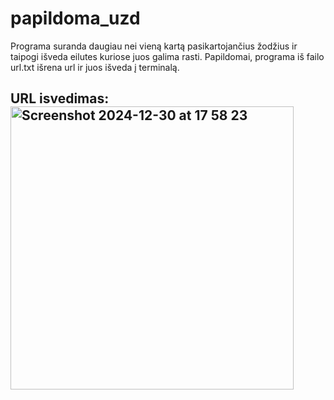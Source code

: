 # papildoma_uzd
Programa suranda daugiau nei vieną kartą pasikartojančius žodžius ir taipogi išveda eilutes kuriose juos galima rasti.
Papildomai, programa iš failo url.txt išrena url ir juos išveda į terminalą.


## URL isvedimas:<img width="453" alt="Screenshot 2024-12-30 at 17 58 23" src="https://github.com/user-attachments/assets/8a02a75c-b395-4624-b341-04964d43e0e3" />

